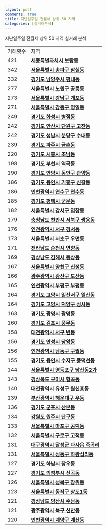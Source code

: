```yaml
---
layout: post
comments: true
title: 지난일주일 전월세 상위 50 지역
categories: [실거래분석]
---
```


지난일주일 전월세 상위 50 지역 실거래 분석

<table>
  <tr>
    <td>거래횟수</td>
    <td>지역</td>
  </tr>

  <tr>
    <td>421</td>
    <td colspan="4" style="font-weight: bold;"><a href="/실거래가/2021/05/25/36110.html">세종특별자치시 보람동</a></td>
  </tr>

  <tr>
    <td>342</td>
    <td colspan="4" style="font-weight: bold;"><a href="/실거래가/2021/05/25/11710.html">서울특별시 송파구 잠실동</a></td>
  </tr>

  <tr>
    <td>332</td>
    <td colspan="4" style="font-weight: bold;"><a href="/실거래가/2021/05/25/41360.html">경기도 남양주시 평내동</a></td>
  </tr>

  <tr>
    <td>277</td>
    <td colspan="4" style="font-weight: bold;"><a href="/실거래가/2021/05/25/11350.html">서울특별시 노원구 공릉동</a></td>
  </tr>

  <tr>
    <td>273</td>
    <td colspan="4" style="font-weight: bold;"><a href="/실거래가/2021/05/25/11680.html">서울특별시 강남구 개포동</a></td>
  </tr>

  <tr>
    <td>271</td>
    <td colspan="4" style="font-weight: bold;"><a href="/실거래가/2021/05/25/11740.html">서울특별시 강동구 명일동</a></td>
  </tr>

  <tr>
    <td>249</td>
    <td colspan="4" style="font-weight: bold;"><a href="/실거래가/2021/05/25/41590.html">경기도 화성시 병점동</a></td>
  </tr>

  <tr>
    <td>242</td>
    <td colspan="4" style="font-weight: bold;"><a href="/실거래가/2021/05/25/41273.html">경기도 안산시 단원구 고잔동</a></td>
  </tr>

  <tr>
    <td>242</td>
    <td colspan="4" style="font-weight: bold;"><a href="/실거래가/2021/05/25/41135.html">경기도 성남시 분당구 수내동</a></td>
  </tr>

  <tr>
    <td>239</td>
    <td colspan="4" style="font-weight: bold;"><a href="/실거래가/2021/05/25/41480.html">경기도 파주시 금촌동</a></td>
  </tr>

  <tr>
    <td>220</td>
    <td colspan="4" style="font-weight: bold;"><a href="/실거래가/2021/05/25/41390.html">경기도 시흥시 조남동</a></td>
  </tr>

  <tr>
    <td>198</td>
    <td colspan="4" style="font-weight: bold;"><a href="/실거래가/2021/05/25/41190.html">경기도 부천시 역곡동</a></td>
  </tr>

  <tr>
    <td>190</td>
    <td colspan="4" style="font-weight: bold;"><a href="/실거래가/2021/05/25/41173.html">경기도 안양시 동안구 관양동</a></td>
  </tr>

  <tr>
    <td>186</td>
    <td colspan="4" style="font-weight: bold;"><a href="/실거래가/2021/05/25/41463.html">경기도 용인시 기흥구 신갈동</a></td>
  </tr>

  <tr>
    <td>186</td>
    <td colspan="4" style="font-weight: bold;"><a href="/실거래가/2021/05/25/28185.html">인천광역시 연수구 연수동</a></td>
  </tr>

  <tr>
    <td>185</td>
    <td colspan="4" style="font-weight: bold;"><a href="/실거래가/2021/05/25/41220.html">경기도 평택시 군문동</a></td>
  </tr>

  <tr>
    <td>182</td>
    <td colspan="4" style="font-weight: bold;"><a href="/실거래가/2021/05/25/11500.html">서울특별시 강서구 염창동</a></td>
  </tr>

  <tr>
    <td>179</td>
    <td colspan="4" style="font-weight: bold;"><a href="/실거래가/2021/05/25/44133.html">충청남도 천안시 서북구 쌍용동</a></td>
  </tr>

  <tr>
    <td>176</td>
    <td colspan="4" style="font-weight: bold;"><a href="/실거래가/2021/05/25/28260.html">인천광역시 서구 경서동</a></td>
  </tr>

  <tr>
    <td>173</td>
    <td colspan="4" style="font-weight: bold;"><a href="/실거래가/2021/05/25/11650.html">서울특별시 서초구 우면동</a></td>
  </tr>

  <tr>
    <td>171</td>
    <td colspan="4" style="font-weight: bold;"><a href="/실거래가/2021/05/25/46150.html">전라남도 순천시 연향동</a></td>
  </tr>

  <tr>
    <td>169</td>
    <td colspan="4" style="font-weight: bold;"><a href="/실거래가/2021/05/25/48250.html">경상남도 김해시 동상동</a></td>
  </tr>

  <tr>
    <td>167</td>
    <td colspan="4" style="font-weight: bold;"><a href="/실거래가/2021/05/25/11470.html">서울특별시 양천구 신정동</a></td>
  </tr>

  <tr>
    <td>166</td>
    <td colspan="4" style="font-weight: bold;"><a href="/실거래가/2021/05/25/29200.html">광주광역시 광산구 도산동</a></td>
  </tr>

  <tr>
    <td>165</td>
    <td colspan="4" style="font-weight: bold;"><a href="/실거래가/2021/05/25/28237.html">인천광역시 부평구 부평동</a></td>
  </tr>

  <tr>
    <td>164</td>
    <td colspan="4" style="font-weight: bold;"><a href="/실거래가/2021/05/25/41287.html">경기도 고양시 일산서구 일산동</a></td>
  </tr>

  <tr>
    <td>164</td>
    <td colspan="4" style="font-weight: bold;"><a href="/실거래가/2021/05/25/41281.html">경기도 고양시 덕양구 성사동</a></td>
  </tr>

  <tr>
    <td>163</td>
    <td colspan="4" style="font-weight: bold;"><a href="/실거래가/2021/05/25/41210.html">경기도 광명시 광명동</a></td>
  </tr>

  <tr>
    <td>160</td>
    <td colspan="4" style="font-weight: bold;"><a href="/실거래가/2021/05/25/41570.html">경기도 김포시 풍무동</a></td>
  </tr>

  <tr>
    <td>158</td>
    <td colspan="4" style="font-weight: bold;"><a href="/실거래가/2021/05/25/30170.html">대전광역시 서구 변동</a></td>
  </tr>

  <tr>
    <td>156</td>
    <td colspan="4" style="font-weight: bold;"><a href="/실거래가/2021/05/25/41550.html">경기도 안성시 당왕동</a></td>
  </tr>

  <tr>
    <td>156</td>
    <td colspan="4" style="font-weight: bold;"><a href="/실거래가/2021/05/25/28200.html">인천광역시 남동구 구월동</a></td>
  </tr>

  <tr>
    <td>155</td>
    <td colspan="4" style="font-weight: bold;"><a href="/실거래가/2021/05/25/41465.html">경기도 용인시 수지구 풍덕천동</a></td>
  </tr>

  <tr>
    <td>144</td>
    <td colspan="4" style="font-weight: bold;"><a href="/실거래가/2021/05/25/11560.html">서울특별시 영등포구 당산동2가</a></td>
  </tr>

  <tr>
    <td>143</td>
    <td colspan="4" style="font-weight: bold;"><a href="/실거래가/2021/05/25/47190.html">경상북도 구미시 형곡동</a></td>
  </tr>

  <tr>
    <td>140</td>
    <td colspan="4" style="font-weight: bold;"><a href="/실거래가/2021/05/25/30200.html">대전광역시 유성구 원신흥동</a></td>
  </tr>

  <tr>
    <td>139</td>
    <td colspan="4" style="font-weight: bold;"><a href="/실거래가/2021/05/25/26350.html">부산광역시 해운대구 우동</a></td>
  </tr>

  <tr>
    <td>136</td>
    <td colspan="4" style="font-weight: bold;"><a href="/실거래가/2021/05/25/41410.html">경기도 군포시 산본동</a></td>
  </tr>

  <tr>
    <td>134</td>
    <td colspan="4" style="font-weight: bold;"><a href="/실거래가/2021/05/25/42130.html">강원도 원주시 단구동</a></td>
  </tr>

  <tr>
    <td>133</td>
    <td colspan="4" style="font-weight: bold;"><a href="/실거래가/2021/05/25/11440.html">서울특별시 마포구 공덕동</a></td>
  </tr>

  <tr>
    <td>132</td>
    <td colspan="4" style="font-weight: bold;"><a href="/실거래가/2021/05/25/11530.html">서울특별시 구로구 고척동</a></td>
  </tr>

  <tr>
    <td>131</td>
    <td colspan="4" style="font-weight: bold;"><a href="/실거래가/2021/05/25/27710.html">대구광역시 달성군 다사읍 죽곡리</a></td>
  </tr>

  <tr>
    <td>131</td>
    <td colspan="4" style="font-weight: bold;"><a href="/실거래가/2021/05/25/11200.html">서울특별시 성동구 하왕십리동</a></td>
  </tr>

  <tr>
    <td>127</td>
    <td colspan="4" style="font-weight: bold;"><a href="/실거래가/2021/05/25/41450.html">경기도 하남시 창우동</a></td>
  </tr>

  <tr>
    <td>127</td>
    <td colspan="4" style="font-weight: bold;"><a href="/실거래가/2021/05/25/41150.html">경기도 의정부시 신곡동</a></td>
  </tr>

  <tr>
    <td>126</td>
    <td colspan="4" style="font-weight: bold;"><a href="/실거래가/2021/05/25/11290.html">서울특별시 성북구 장위동</a></td>
  </tr>

  <tr>
    <td>123</td>
    <td colspan="4" style="font-weight: bold;"><a href="/실거래가/2021/05/25/11590.html">서울특별시 동작구 상도1동</a></td>
  </tr>

  <tr>
    <td>121</td>
    <td colspan="4" style="font-weight: bold;"><a href="/실거래가/2021/05/25/48330.html">경상남도 양산시 주남동</a></td>
  </tr>

  <tr>
    <td>121</td>
    <td colspan="4" style="font-weight: bold;"><a href="/실거래가/2021/05/25/29170.html">광주광역시 북구 신안동</a></td>
  </tr>

  <tr>
    <td>120</td>
    <td colspan="4" style="font-weight: bold;"><a href="/실거래가/2021/05/25/28245.html">인천광역시 계양구 계산동</a></td>
  </tr>

</table>
